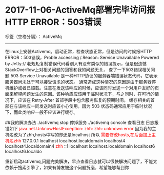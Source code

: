 ﻿# 2017-11-06-ActiveMq部署完毕访问报HTTP ERROR：503错误

标签（空格分隔）： ActiveMq

---

在linux上安装Activemq，启动正常，检查状态正常，但是访问的时候报HTTP ERROR：503错误，Proble accessing /.Reason: Service Unavailable Powered by Jetty://
老规矩复制错误代码看别人有没有类似的错误提示，但是很遗憾StackOverflow上对相关问题的回答和我的问题无关，
查了一下503错误相关问题
503 Service Unavailable 是一种HTTP协议的服务器端错误状态代码，它表示服务器尚未处于可以接受请求的状态。
通常造成这种情况的原因是由于服务器停机维护或者已超载。注意在发送该响应的时候，应该同时发送一个对用户友好的页面来解释问题发生的原因。该种响应应该用于临时状况下，与之同时，在可行的情况下，应该在 Retry-After 首部字段中包含服务恢复的预期时间。
缓存相关的首部在与该响应一同发送时应该小心使用，因为 503 状态码通常应用于临时状况下，而此类响应一般不应该进行缓存。

##我的解决办法
./activemq stop 停掉服务
./activemq console 查看日志
日志报错如下
<font color="red">java.net.UnknowHostException: zhh: zhh: unknown error</font>
因为我的主机名改为了zhh,hosts中写的却还是localhost 
所以<font color="red"> 需要修改hosts,在后面加上主机名zhh</font>
127.0.0.1   localhost localhost.localdomain localhost4 localhost4.localdomain4 <font color="red">zhh</font>
::1         localhost localhost.localdomain localhost6 localhost6.localdo

重新启动activemq,问题完美解决，早点查看日志就可以很快解决问题了，不能太依赖于搜索引擎了，如果有博友被这个问题折磨，希望能够帮到你







